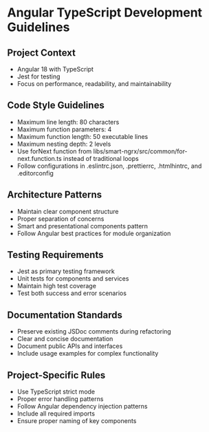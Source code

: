 # Angular TypeScript Development Guidelines

## Project Context
- Angular 18 with TypeScript
- Jest for testing
- Focus on performance, readability, and maintainability

## Code Style Guidelines
- Maximum line length: 80 characters
- Maximum function parameters: 4
- Maximum function length: 50 executable lines
- Maximum nesting depth: 2 levels
- Use forNext function from libs/smart-ngrx/src/common/for-next.function.ts instead of traditional loops
- Follow configurations in .eslintrc.json, .prettierrc, .htmlhintrc, and .editorconfig

## Architecture Patterns
- Maintain clear component structure
- Proper separation of concerns
- Smart and presentational components pattern
- Follow Angular best practices for module organization

## Testing Requirements
- Jest as primary testing framework
- Unit tests for components and services
- Maintain high test coverage
- Test both success and error scenarios

## Documentation Standards
- Preserve existing JSDoc comments during refactoring
- Clear and concise documentation
- Document public APIs and interfaces
- Include usage examples for complex functionality

## Project-Specific Rules
- Use TypeScript strict mode
- Proper error handling patterns
- Follow Angular dependency injection patterns
- Include all required imports
- Ensure proper naming of key components